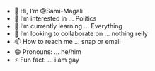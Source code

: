 - 👋 Hi, I’m @Sami-Magali
- 👀 I’m interested in ... Politics
- 🌱 I’m currently learning ... Everything
- 💞️ I’m looking to collaborate on ... nothing relly
- 📫 How to reach me ... snap or email
- 😄 Pronouns: ... he/him
- ⚡ Fun fact: ... i am gay 

<!---
Sami-Magali/Sami-Magali is a ✨ special ✨ repository because its `README.md` (this file) appears on your GitHub profile.
You can click the Preview link to take a look at your changes.
--->
